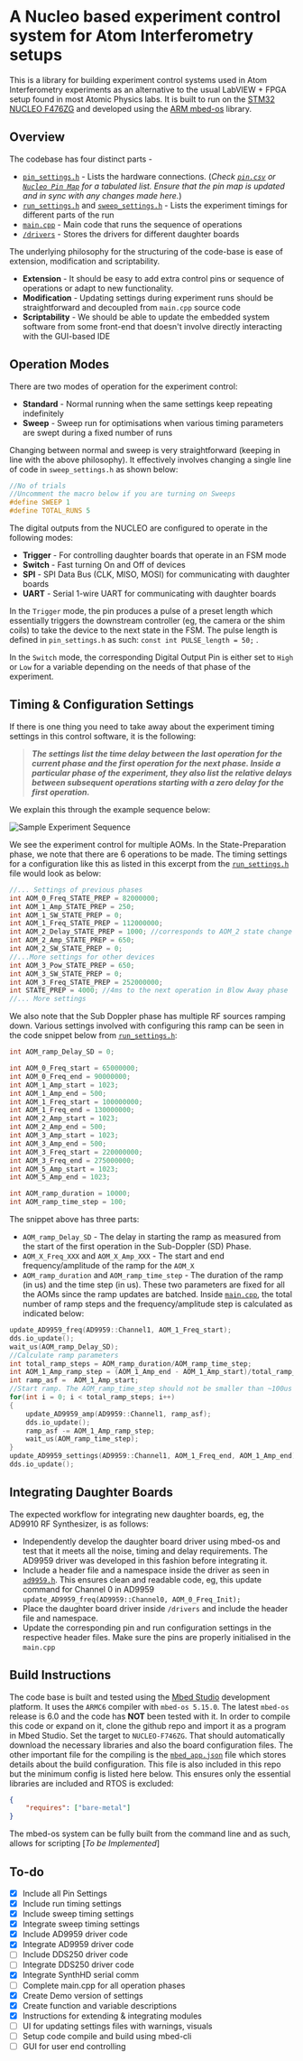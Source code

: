 # A Nucleo based experiment control system for Atom Interferometry setups

This is a library for building experiment control systems used in Atom Interferometry experiments as an alternative to the usual LabVIEW + FPGA setup found in most Atomic Physics labs. It is built to run on the [STM32 NUCLEO F476ZG](https://os.mbed.com/platforms/ST-Nucleo-F746ZG/) and developed using the [ARM mbed-os](https://os.mbed.com/) library. 

## Overview

The codebase has four distinct parts -

* [`pin_settings.h`](pin_settings.h) - Lists the hardware connections. (*Check [`pin.csv`](pin.csv) or [`Nucleo Pin Map`](https://docs.google.com/spreadsheets/d/1NeUXG6S66NVjrvP1WDiC6XzqJkbjHOXEzv3fm1vFHmM/edit#gid=1854153454) for a tabulated list. Ensure that the pin map is updated and in sync with any changes made here.*)
* [`run_settings.h`](run_settings.h) and [`sweep_settings.h`](sweep_settings.h) - Lists the experiment timings for different parts of the run
* [`main.cpp`](main.cpp) - Main code that runs the sequence of operations
* [`/drivers`](/drivers) - Stores the drivers for different daughter boards

The underlying philosophy for the structuring of the code-base is ease of extension, modification and scriptability.

* **Extension** - It should be easy to add extra control pins or sequence of operations or adapt to new functionality.
* **Modification** - Updating settings during experiment runs should be straightforward and decoupled from `main.cpp` source code
* **Scriptability** - We should be able to update the embedded system software from some front-end that doesn't involve directly interacting with the GUI-based IDE

## Operation Modes

There are two modes of operation for the experiment control:

* **Standard** - Normal running when the same settings keep repeating indefinitely
* **Sweep** - Sweep run for optimisations when various timing parameters are swept during a fixed number of runs

Changing between normal and sweep is very straightforward (keeping in line with the above philosophy). It effectively involves changing a single line of code in `sweep_settings.h` as shown below:

```c++
//No of trials
//Uncomment the macro below if you are turning on Sweeps
#define SWEEP 1
#define TOTAL_RUNS 5
```

The digital outputs from the NUCLEO are configured to operate in the following modes:

* **Trigger** - For controlling daughter boards that operate in an FSM mode
* **Switch** - Fast turning On and Off of devices
* **SPI** - SPI Data Bus (CLK, MISO, MOSI) for communicating with daughter boards
* **UART** - Serial 1-wire UART for communicating with daughter boards

In the `Trigger` mode, the pin produces a pulse of a preset length which essentially triggers the downstream controller (eg, the camera or the shim coils) to take the device to the next state in the FSM. The pulse length is defined in `pin_settings.h` as such: `const int PULSE_length = 50;` .

In the `Switch` mode, the corresponding Digital Output Pin is either set to `High` or `Low` for a variable depending on the needs of that phase of the experiment.

## Timing & Configuration Settings

If there is one thing you need to take away about the experiment timing settings in this control software, it is the following:

> **_The settings list the time delay between the last operation for the current phase and the first operation for the next phase. Inside a particular phase of the experiment, they also list the relative delays between subsequent operations starting with a zero delay for the first operation._**

We explain this through the example sequence below:

![Sample Experiment Sequence](/img/sample_sequence.jpg "Sample Experiment Sequence")

We see the experiment control for multiple AOMs. In the State-Preparation phase, we note that there are 6 operations to be made. The timing settings for a configuration like this as listed in this excerpt from the [`run_settings.h`](run_settings.h) file would look as below:

```c++
//... Settings of previous phases
int AOM_0_Freq_STATE_PREP = 82000000;
int AOM_1_Amp_STATE_PREP = 250;
int AOM_1_SW_STATE_PREP = 0;
int AOM_1_Freq_STATE_PREP = 112000000;
int AOM_2_Delay_STATE_PREP = 1000; //corresponds to AOM_2 state change delay
int AOM_2_Amp_STATE_PREP = 650;
int AOM_2_SW_STATE_PREP = 0;
//...More settings for other devices
int AOM_3_Pow_STATE_PREP = 650;
int AOM_3_SW_STATE_PREP = 0;
int AOM_3_Freq_STATE_PREP = 252000000;
int STATE_PREP = 4000; //4ms to the next operation in Blow Away phase
//... More settings
```

We also note that the Sub Doppler phase has multiple RF sources ramping down. Various settings involved with configuring this ramp can be seen in the code snippet below from [`run_settings.h`](run_settings.h):

```c++
int AOM_ramp_Delay_SD = 0;

int AOM_0_Freq_start = 65000000;
int AOM_0_Freq_end = 90000000;
int AOM_1_Amp_start = 1023;
int AOM_1_Amp_end = 500;
int AOM_1_Freq_start = 100000000;
int AOM_1_Freq_end = 130000000;
int AOM_2_Amp_start = 1023;
int AOM_2_Amp_end = 500;
int AOM_3_Amp_start = 1023;
int AOM_3_Amp_end = 500;
int AOM_3_Freq_start = 220000000;
int AOM_3_Freq_end = 275000000;
int AOM_5_Amp_start = 1023;
int AOM_5_Amp_end = 1023;

int AOM_ramp_duration = 10000;
int AOM_ramp_time_step = 100;
```

The snippet above has three parts:

* `AOM_ramp_Delay_SD` - The delay in starting the ramp as measured from the start of the first operation in the Sub-Doppler (SD) Phase.
* `AOM_X_Freq_XXX` and `AOM_X_Amp_XXX` - The start and end frequency/amplitude of the ramp for the `AOM_X`
* `AOM_ramp_duration` and `AOM_ramp_time_step` - The duration of the ramp (in us) and the time step (in us). These two parameters are fixed for all the AOMs since the ramp updates are batched. Inside [`main.cpp`](main.cpp), the total number of ramp steps and the frequency/amplitude step is calculated as indicated below:

```c++
update_AD9959_freq(AD9959::Channel1, AOM_1_Freq_start);
dds.io_update();
wait_us(AOM_ramp_Delay_SD);
//Calculate ramp parameters
int total_ramp_steps = AOM_ramp_duration/AOM_ramp_time_step;
int AOM_1_Amp_ramp_step = (AOM_1_Amp_end - AOM_1_Amp_start)/total_ramp_steps;
int ramp_asf =  AOM_1_Amp_start;
//Start ramp. The AOM_ramp_time_step should not be smaller than ~100us
for(int i = 0; i < total_ramp_steps; i++)
{
    update_AD9959_amp(AD9959::Channel1, ramp_asf);
    dds.io_update();
    ramp_asf -= AOM_1_Amp_ramp_step;
    wait_us(AOM_ramp_time_step);
}
update_AD9959_settings(AD9959::Channel1, AOM_1_Freq_end, AOM_1_Amp_end);
dds.io_update();
```

## Integrating Daughter Boards

The expected workflow for integrating new daughter boards, eg, the AD9910 RF Synthesizer, is as follows:

* Independently develop the daughter board driver using mbed-os and test that it meets all the noise, timing and delay requirements. The AD9959 driver was developed in this fashion before integrating it.
* Include a header file and a namespace inside the driver as seen in [`ad9959.h`](/drivers/ad9959/ad9959.h). This ensures clean and readable code, eg, this update command for Channel 0 in AD9959 `update_AD9959_freq(AD9959::Channel0, AOM_0_Freq_Init);`
* Place the daughter board driver inside `/drivers` and include the header file and namespace.
* Update the corresponding pin and run configuration settings in the respective header files. Make sure the pins are properly initialised in the `main.cpp`

## Build Instructions

The code base is built and tested using the [Mbed Studio](https://os.mbed.com/studio/) development platform. It uses the `ARMC6` compiler with `mbed-os 5.15.0`. The latest `mbed-os` release is 6.0 and the code has **NOT** been tested with it. In order to compile this code or expand on it, clone the github repo and import it as a program in Mbed Studio. Set the target to `NUCLEO-F746ZG`. That should automatically download the necessary libraries and also the board configuration files. The other important file for the compiling is the [`mbed_app.json`](mbed_app.json) file which stores details about the build configuration. This file is also included in this repo but the minimum config is listed here below. This ensures only the essential libraries are included and RTOS is excluded:

```json
{
    "requires": ["bare-metal"]
}
```

The mbed-os system can be fully built from the command line and as such, allows for scripting [*To be Implemented*]

## To-do

- [x] Include all Pin Settings
- [x] Include run timing settings
- [x] Include sweep timing settings
- [x] Integrate sweep timing settings
- [x] Include AD9959 driver code
- [x] Integrate AD9959 driver code
- [ ] Include DDS250 driver code
- [ ] Integrate DDS250 driver code
- [x] Integrate SynthHD serial comm
- [ ] Complete main.cpp for all operation phases
- [x] Create Demo version of settings
- [x] Create function and variable descriptions
- [x] Instructions for extending & integrating modules
- [ ] UI for updating settings files with warnings, visuals
- [ ] Setup code compile and build using mbed-cli
- [ ] GUI for user end controlling
